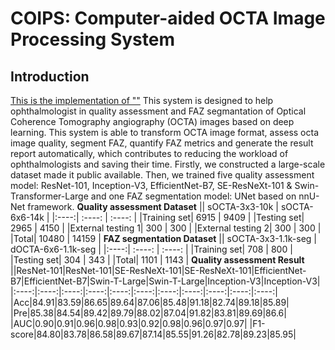 # COIPS: Computer-aided OCTA Image Processing System
## Introduction
<u>This is the implementation of ""</u>
  This system is designed  to help ophthalmologist in quality assessment and FAZ segmantation of Optical Coherence Tomography angiography (OCTA) images based on deep learning. This system is able to transform OCTA image format, assess octa image quality, segment FAZ, quantify FAZ metrics and generate the result report automatically, which contributes to reducing the workload of ophthalmologists and saving their time.
  Firstly, we constructed a large-scale dataset made it public available. Then, we trained five quality assessment model: ResNet-101, Inception-V3, EfficientNet-B7, SE-ResNeXt-101 & Swin-Transformer-Large and one FAZ segmentation model: UNet based on nnU-Net framework.
**Quality assessment Dataset**
|| sOCTA-3x3-10k | sOCTA-6x6-14k |
|:----:| :----: | :----: |
|Training set| 6915 | 9409 |
|Testing set| 2965 | 4150 |
|External testing 1| 300 | 300 |
|External testing 2| 300 | 300 |
|Total| 10480 | 14159 |
**FAZ segmentation Dataset**
|| sOCTA-3x3-1.1k-seg | dOCTA-6x6-1.1k-seg |
|:----:| :----: | :----: |
|Training set| 708 | 800 |
|Testing set| 304 | 343 |
|Total| 1101 | 1143 |
**Quality assessment Result**
||ResNet-101|ResNet-101|SE-ResNeXt-101|SE-ResNeXt-101|EfficientNet-B7|EfficientNet-B7|Swin-T-Large|Swin-T-Large|Inception-V3|Inception-V3|
|:----:|:----:|:----:|:----:|:----:|:----:|:----:|:----:|:----:|:----:|:----:|
|Acc|84.91|83.59|86.65|89.64|87.06|85.48|91.18|82.74|89.18|85.89|
|Pre|85.38|84.54|89.42|89.79|88.02|87.04|91.82|83.81|89.69|86.6|
|AUC|0.90|0.91|0.96|0.98|0.93|0.92|0.98|0.96|0.97|0.97|
|F1-score|84.80|83.78|86.58|89.67|87.14|85.55|91.26|82.78|89.23|85.95|
